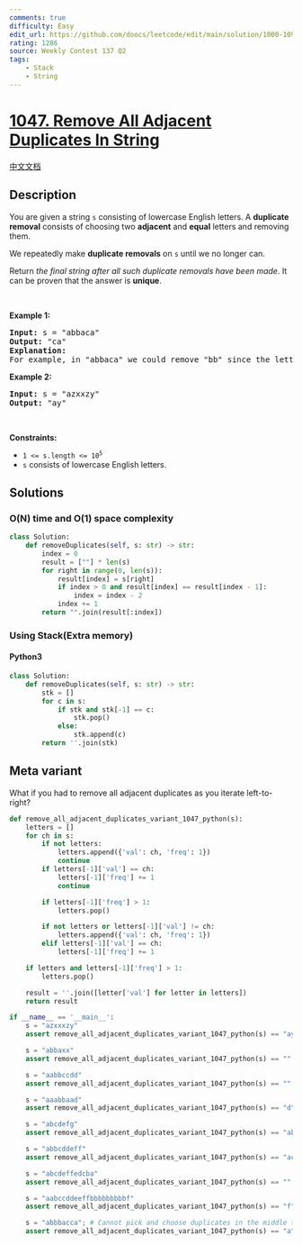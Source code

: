 ```yaml
---
comments: true
difficulty: Easy
edit_url: https://github.com/doocs/leetcode/edit/main/solution/1000-1099/1047.Remove%20All%20Adjacent%20Duplicates%20In%20String/README_EN.md
rating: 1286
source: Weekly Contest 137 Q2
tags:
    - Stack
    - String
---
```


<!-- problem:start -->

# [1047. Remove All Adjacent Duplicates In String](https://leetcode.com/problems/remove-all-adjacent-duplicates-in-string)

[中文文档](/solution/1000-1099/1047.Remove%20All%20Adjacent%20Duplicates%20In%20String/README.md)

## Description

<!-- description:start -->

<p>You are given a string <code>s</code> consisting of lowercase English letters. A <strong>duplicate removal</strong> consists of choosing two <strong>adjacent</strong> and <strong>equal</strong> letters and removing them.</p>

<p>We repeatedly make <strong>duplicate removals</strong> on <code>s</code> until we no longer can.</p>

<p>Return <em>the final string after all such duplicate removals have been made</em>. It can be proven that the answer is <strong>unique</strong>.</p>

<p>&nbsp;</p>
<p><strong class="example">Example 1:</strong></p>

<pre>
<strong>Input:</strong> s = &quot;abbaca&quot;
<strong>Output:</strong> &quot;ca&quot;
<strong>Explanation:</strong> 
For example, in &quot;abbaca&quot; we could remove &quot;bb&quot; since the letters are adjacent and equal, and this is the only possible move.  The result of this move is that the string is &quot;aaca&quot;, of which only &quot;aa&quot; is possible, so the final string is &quot;ca&quot;.
</pre>

<p><strong class="example">Example 2:</strong></p>

<pre>
<strong>Input:</strong> s = &quot;azxxzy&quot;
<strong>Output:</strong> &quot;ay&quot;
</pre>

<p>&nbsp;</p>
<p><strong>Constraints:</strong></p>

<ul>
	<li><code>1 &lt;= s.length &lt;= 10<sup>5</sup></code></li>
	<li><code>s</code> consists of lowercase English letters.</li>
</ul>

<!-- description:end -->

## Solutions

<!-- solution:start -->
### O(N) time and O(1) space complexity
```python
class Solution:
    def removeDuplicates(self, s: str) -> str:
        index = 0
        result = [""] * len(s)
        for right in range(0, len(s)):
            result[index] = s[right]
            if index > 0 and result[index] == result[index - 1]:
                index = index - 2
            index += 1
        return "".join(result[:index])
```

### Using Stack(Extra memory)

<!-- tabs:start -->

#### Python3

```python
class Solution:
    def removeDuplicates(self, s: str) -> str:
        stk = []
        for c in s:
            if stk and stk[-1] == c:
                stk.pop()
            else:
                stk.append(c)
        return ''.join(stk)
```
## Meta variant
What if you had to remove all adjacent duplicates as you iterate left-to-right?

```python
def remove_all_adjacent_duplicates_variant_1047_python(s):
    letters = []
    for ch in s:
        if not letters:
            letters.append({'val': ch, 'freq': 1})
            continue
        if letters[-1]['val'] == ch:
            letters[-1]['freq'] += 1
            continue

        if letters[-1]['freq'] > 1:
            letters.pop()

        if not letters or letters[-1]['val'] != ch:
            letters.append({'val': ch, 'freq': 1})
        elif letters[-1]['val'] == ch:
            letters[-1]['freq'] += 1

    if letters and letters[-1]['freq'] > 1:
        letters.pop()

    result = ''.join([letter['val'] for letter in letters])
    return result

if __name__ == '__main__':
    s = "azxxxzy"
    assert remove_all_adjacent_duplicates_variant_1047_python(s) == "ay"

    s = "abbaxx"
    assert remove_all_adjacent_duplicates_variant_1047_python(s) == ""

    s = "aabbccdd"
    assert remove_all_adjacent_duplicates_variant_1047_python(s) == ""

    s = "aaabbaad"
    assert remove_all_adjacent_duplicates_variant_1047_python(s) == "d"

    s = "abcdefg"
    assert remove_all_adjacent_duplicates_variant_1047_python(s) == "abcdefg"

    s = "abbcddeff"
    assert remove_all_adjacent_duplicates_variant_1047_python(s) == "ace"

    s = "abcdeffedcba"
    assert remove_all_adjacent_duplicates_variant_1047_python(s) == ""

    s = "aabccddeeffbbbbbbbbbf"
    assert remove_all_adjacent_duplicates_variant_1047_python(s) == "f"

    s = "abbbacca"; # Cannot pick and choose duplicates in the middle to delete first
    assert remove_all_adjacent_duplicates_variant_1047_python(s) == "a"
```
